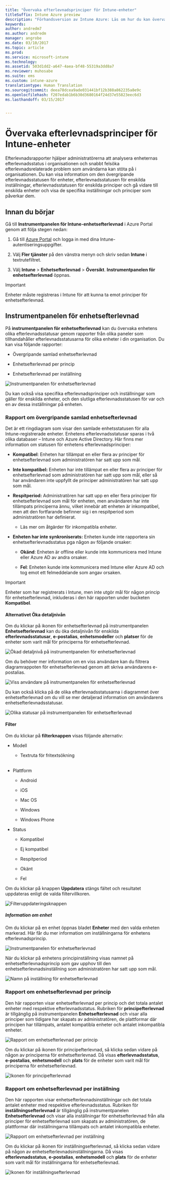 ```yaml
---
title: "Övervaka efterlevnadsprinciper för Intune-enheter"
titleSuffix: Intune Azure preview
description: "Förhandsversion av Intune Azure: Läs om hur du kan övervaka principer för enhetsefterlevnad."
keywords: 
author: andredm7
ms.author: andredm
manager: angrobe
ms.date: 03/10/2017
ms.topic: article
ms.prod: 
ms.service: microsoft-intune
ms.technology: 
ms.assetid: 503d1dd2-a647-4aea-bf48-55319a3dd8a7
ms.reviewer: muhosabe
ms.suite: ems
ms.custom: intune-azure
translationtype: Human Translation
ms.sourcegitcommit: deea78dcea9ade031441bf12b388a862235a8e9c
ms.openlocfilehash: f207edab1b6b30d3680164f24d37e55823eec6d3
ms.lasthandoff: 03/15/2017


---
```

# <a name="monitor-intune-device-compliance-policies"></a>Övervaka efterlevnadsprinciper för Intune-enheter

Efterlevnadsrapporter hjälper administratörerna att analysera enheternas efterlevnadsstatus i organisationen och snabbt felsöka efterlevnadsrelaterade problem som användarna kan stöta på i organisationen. Du kan visa information om den övergripande efterlevnadsstatusen för enheter, efterlevnadsstatusen för enskilda inställningar, efterlevnadsstatusen för enskilda principer och gå vidare till enskilda enheter och visa de specifika inställningar och principer som påverkar dem.

## <a name="before-you-begin"></a>Innan du börjar

Gå till **Instrumentpanelen för Intune-enhetsefterlevnad** i Azure Portal genom att följa stegen nedan:

1.  Gå till [Azure Portal](https://portal.azure.com) och logga in med dina Intune-autentiseringsuppgifter.

2.  Välj **Fler tjänster** på den vänstra menyn och skriv sedan **Intune** i textrutefiltret.

3.  Välj **Intune** &gt; **Enhetsefterlevnad** &gt; **Översikt**. **Instrumentpanelen för enhetsefterlevnad** öppnas.

> [!IMPORTANT] 
> Enheter måste registreras i Intune för att kunna ta emot principer för enhetsefterlevnad.

## <a name="device-compliance-dashboard"></a>Instrumentpanelen för enhetsefterlevnad

På **instrumentpanelen för enhetsefterlevnad** kan du övervaka enhetens olika efterlevnadsstatusar genom rapporter från olika paneler som tillhandahåller efterlevnadsstatusarna för olika enheter i din organisation. Du kan visa följande rapporter:

-   Övergripande samlad enhetsefterlevnad

-   Enhetsefterlevnad per princip

-   Enhetsefterlevnad per inställning

![Instrumentpanelen för enhetsefterlevnad](../media/idc-1.png)

Du kan också visa specifika efterlevnadsprinciper och inställningar som gäller för enskilda enheter, och den slutliga efterlevnadsstatusen för var och en av dessa inställningar på enheten.

### <a name="overall-device-compliance-aggregate-report"></a>Rapport om övergripande samlad enhetsefterlevnad

Det är ett ringdiagram som visar den samlade enhetsstatusen för alla Intune-registrerade enheter. Enhetens efterlevnadsstatusar sparas i två olika databaser – Intune och Azure Active Directory. Här finns mer information om statusen för enhetens efterlevnadsprinciper:

-   **Kompatibel**: Enheten har tillämpat en eller flera av principer för enhetsefterlevnad som administratören har satt upp som mål.

-   **Inte kompatibel:** Enheten har inte tillämpat en eller flera av principer för enhetsefterlevnad som administratören har satt upp som mål, eller så har användaren inte uppfyllt de principer administratören har satt upp som mål.

-   **Respitperiod:** Administratören har satt upp en eller flera principer för enhetsefterlevnad som mål för enheten, men användaren har inte tillämpats principerna ännu, vilket innebär att enheten är inkompatibel, men att den fortfarande befinner sig i en respitperiod som administratören har definierat.

    -   Läs mer om åtgärder för inkompatibla enheter.

-   **Enheten har inte synkroniserats:** Enheten kunde inte rapportera sin enhetsefterlevnadsstatus pga någon av följande orsaker:

    -   **Okänd**: Enheten är offline eller kunde inte kommunicera med Intune eller Azure AD av andra orsaker.

    -   **Fel**: Enheten kunde inte kommunicera med Intune eller Azure AD och tog emot ett felmeddelande som angav orsaken.

> [!IMPORTANT] 
> Enheter som har registrerats i Intune, men inte utgör mål för någon princip för enhetsefterlevnad, inkluderas i den här rapporten under bucketen **Kompatibel**.

#### <a name="drill-down-option"></a>Alternativet Öka detaljnivån

Om du klickar på ikonen för enhetsefterlevnad på instrumentpanelen **Enhetsefterlevnad** kan du öka detaljnivån för enskilda **efterlevnadsstatusar**, **e-postalias**, **enhetsmodeller** och **platser** för de enheter som varit mål för principerna för enhetsefterlevnad.

![Ökad detaljnivå på instrumentpanelen för enhetsefterlevnad](../media/idc-2.png)

Om du behöver mer information om en viss användare kan du filtrera diagramrappoten för enhetsefterlevnad genom att skriva användarens e-postalias.

![Viss användare på instrumentpanelen för enhetsefterlevnad](../media/idc-3.png)

Du kan också klicka på de olika efterlevnadsstatusarna i diagrammet över enhetsefterlevnad om du vill se mer detaljerad information om användarens enhetsefterlevnadsstatusar.

![Olika statusar på instrumentpanelen för enhetsefterlevnad](../media/idc-4.png)

#### <a name="filter"></a>Filter

Om du klickar på **filterknappen** visas följande alternativ:

-   Modell

    -   Textruta för fritextsökning
<br></br>
-   Plattform

    -   Android

    -   iOS

    -   Mac OS

    -   Windows

    -   Windows Phone

-   Status

    -   Kompatibel

    -   Ej kompatibel

    -   Respitperiod

    -   Okänt

    -   Fel

Om du klickar på knappen **Uppdatera** stängs fältet och resultatet uppdateras enligt de valda filtervillkoren.

![Filteruppdateringsknappen](../media/idc-5.png)

##### <a name="device-details"></a>Information om enhet

Om du klickar på en enhet öppnas bladet **Enheter** med den valda enheten markerad. Här får du mer information om inställningarna för enhetens efterlevnadsprincip.

![Instrumentpanelen för enhetsefterlevnad](../media/idc-6.png)

När du klickar på enhetens principinställning visas namnet på enhetsefterlevnadsprincip som gav upphov till den enhetsefterlevnadsinställning som administratören har satt upp som mål.

![Namn på inställning för enhetsefterlevnad](../media/idc-7.png)

### <a name="per-policy-device-compliance-report"></a>Rapport om enhetsefterlevnad per princip

Den här rapporten visar enhetsefterlevnad per princip och det totala antalet enheter med respektive efterlevnadsstatus. Rubriken för **principefterlevnad** är tillgänglig på instrumentpanelen **Enhetsefterlevnad** och visar alla principer som tidigare har skapats av administratören, de plattformar där principen har tillämpats, antalet kompatibla enheter och antalet inkompatibla enheter.

![Rapport om enhetsefterlevnad per princip](../media/idc-8.png)

Om du klickar på ikonen för principefterlevnad, så klicka sedan vidare på någon av principerna för enhetsefterlevnad. Då visas **efterlevnadsstatus**, **e-postalias**, **enhetsmodell** och **plats** för de enheter som varit mål för principerna för enhetsefterlevnad.

![Ikonen för principefterlevnad](../media/idc-9.png)

### <a name="per-setting-device-compliance-report"></a>Rapport om enhetsefterlevnad per inställning

Den här rapporten visar enhetsefterlevnadsinställningar och det totala antalet enheter med respektive efterlevnadsstatus. Rubriken för **inställningsefterlevnad** är tillgänglig på instrumentpanelen **Enhetsefterlevnad** och visar alla inställningar för enhetsefterlevnad från alla principer för enhetsefterlevnad som skapats av administratören, de plattformar där inställningarna tillämpats och antalet inkompatibla enheter.

![Rapport om enhetsefterlevnad per inställning](../media/idc-10.png)

Om du klickar på ikonen för inställningsefterlevnad, så klicka sedan vidare på någon av enhetsefterlevnadsinställningarna. Då visas **efterlevnadsstatus**, **e-postalias**, **enhetsmodell** och **plats** för de enheter som varit mål för inställningarna för enhetsefterlevnad.

![Ikonen för inställningsefterlevnad](../media/idc-11.png)

